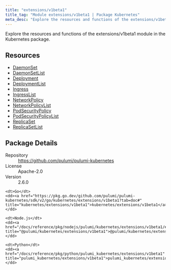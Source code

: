 ```yaml
---
title: "extensions/v1beta1"
title_tag: "Module extensions/v1beta1 | Package Kubernetes"
meta_desc: "Explore the resources and functions of the extensions/v1beta1 module in the Kubernetes package."
---
```


<!-- WARNING: this file was generated by Pulumi Docs Generator. -->
<!-- Do not edit by hand unless you're certain you know what you are doing! -->

Explore the resources and functions of the extensions/v1beta1 module in the Kubernetes package.

<h2 id="resources">Resources</h2>
<ul class="api">
    <li><a href="daemonset" title="DaemonSet"><span class="symbol resource"></span>DaemonSet</a></li>
    <li><a href="daemonsetlist" title="DaemonSetList"><span class="symbol resource"></span>DaemonSetList</a></li>
    <li><a href="deployment" title="Deployment"><span class="symbol resource"></span>Deployment</a></li>
    <li><a href="deploymentlist" title="DeploymentList"><span class="symbol resource"></span>DeploymentList</a></li>
    <li><a href="ingress" title="Ingress"><span class="symbol resource"></span>Ingress</a></li>
    <li><a href="ingresslist" title="IngressList"><span class="symbol resource"></span>IngressList</a></li>
    <li><a href="networkpolicy" title="NetworkPolicy"><span class="symbol resource"></span>NetworkPolicy</a></li>
    <li><a href="networkpolicylist" title="NetworkPolicyList"><span class="symbol resource"></span>NetworkPolicyList</a></li>
    <li><a href="podsecuritypolicy" title="PodSecurityPolicy"><span class="symbol resource"></span>PodSecurityPolicy</a></li>
    <li><a href="podsecuritypolicylist" title="PodSecurityPolicyList"><span class="symbol resource"></span>PodSecurityPolicyList</a></li>
    <li><a href="replicaset" title="ReplicaSet"><span class="symbol resource"></span>ReplicaSet</a></li>
    <li><a href="replicasetlist" title="ReplicaSetList"><span class="symbol resource"></span>ReplicaSetList</a></li>
</ul>

<h2 id="package-details">Package Details</h2>
<dl class="package-details">
	<dt>Repository</dt>
	<dd><a href="https://github.com/pulumi/pulumi-kubernetes">https://github.com/pulumi/pulumi-kubernetes</a></dd>
	<dt>License</dt>
	<dd>Apache-2.0</dd>
	<dt>Version</dt>
	<dd>2.6.0</dd>
</dl>



<dl class="tabular">

    <dt>Go</dt>
    <dd><a href="https://pkg.go.dev/github.com/pulumi/pulumi-kubernetes/sdk/v2/go/kubernetes/extensions/v1beta1?tab=doc#" title="kubernetes/extensions/v1beta1">kubernetes/extensions/v1beta1</a></dd>

    <dt>Node.js</dt>
    <dd><a href="/docs/reference/pkg/nodejs/pulumi/kubernetes/extensions/v1beta1/#" title="@pulumi/kubernetes/extensions/v1beta1">@pulumi/kubernetes/extensions/v1beta1</a></dd>

    <dt>Python</dt>
    <dd><a href="/docs/reference/pkg/python/pulumi_kubernetes/extensions/v1beta1" title="pulumi_kubernetes/extensions/v1beta1">pulumi_kubernetes/extensions/v1beta1</a></dd>

</dl>

